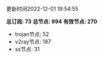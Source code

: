 更新时间2022-12-01 19:54:55

**总订阅: 73**
**总节点: 994**
**有效节点: 270**
- trojan节点: 52
- v2ray节点: 187
- ss节点: 31
